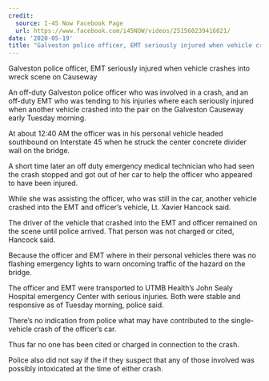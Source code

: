```yaml
---
credit:
  source: I-45 Now Facebook Page
  url: https://www.facebook.com/i45NOW/videos/251560239416021/
date: '2020-05-19'
title: "Galveston police officer, EMT seriously injured when vehicle crashes into wreck scene on Causeway"
---
```

Galveston police officer, EMT seriously injured when vehicle crashes into wreck scene on Causeway

An off-duty Galveston police officer who was involved in a crash, and an off-duty EMT who was tending to his injuries where each seriously injured when another vehicle crashed into the pair on the Galveston Causeway early Tuesday morning.

At about 12:40 AM the officer was in his personal vehicle headed southbound on Interstate 45 when he struck the center concrete divider wall on the bridge.

A short time later an off duty emergency medical technician who had seen the crash stopped and got out of her car to help the officer who appeared to have been injured.

While she was assisting the officer, who was still in the car, another vehicle crashed into the EMT and officer’s vehicle, Lt. Xavier Hancock said.

The driver of the vehicle that crashed into the EMT and officer remained on the scene until police arrived. That person was not charged or cited, Hancock said.

Because the officer and EMT where in their personal vehicles there was no flashing emergency lights to warn oncoming traffic of the hazard on the bridge.

The officer and EMT were transported to UTMB Health’s John Sealy Hospital emergency Center with serious injuries. Both were stable and responsive as of Tuesday morning, police said.

There’s no indication from police what may have contributed to the single-vehicle crash of the officer’s car.

Thus far no one has been cited or charged in connection to the crash.

Police also did not say if the if they suspect that any of those involved was possibly intoxicated at the time of either crash.
